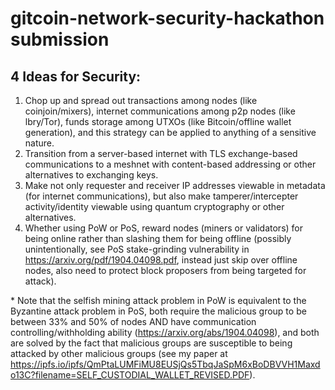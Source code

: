 # gitcoin-network-security-hackathon submission

## 4 Ideas for Security:

1. Chop up and spread out transactions among nodes (like coinjoin/mixers), internet communications among p2p nodes (like lbry/Tor), funds storage among UTXOs (like Bitcoin/offline wallet generation), and this strategy can be applied to anything of a sensitive nature.
2. Transition from a server-based internet with TLS exchange-based communications to a meshnet with content-based addressing or other alternatives to exchanging keys.
3. Make not only requester and receiver IP addresses viewable in metadata (for internet communications), but also make tamperer/intercepter activity/identity viewable using quantum cryptography or other alternatives.
4. Whether using PoW or PoS, reward nodes (miners or validators) for being online rather than slashing them for being offline (possibly unintentionally, see PoS stake-grinding vulnerability in https://arxiv.org/pdf/1904.04098.pdf, instead just skip over offline nodes, also need to protect block proposers from being targeted for attack). 

\* Note that the selfish mining attack problem in PoW is equivalent to the Byzantine attack problem in PoS, both require the malicious group to be between 33% and 50% of nodes AND have communication controlling/withholding ability (https://arxiv.org/abs/1904.04098), and both are solved by the fact that malicious groups are susceptible to being attacked by other malicious groups (see my paper at https://ipfs.io/ipfs/QmPtaLUMFiMU8EUSjQs5TbqJaSpM6xBoDBVVH1Maxdo13C?filename=SELF_CUSTODIAL_WALLET_REVISED.PDF). 
